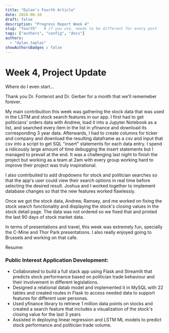 ```yaml
---
title: "Dylan's Fourth Article"
date: 2024-06-10
draft: false
description: "Progress Report Week 4"
slug: "fourth"   # if you use, needs to be different for every post
tags: ["authors", "config", "docs"]
authors:
  - "dylan_toplas"
showAuthorsBadges : false
---
```


# Week 4, Project Update

Where do I even start... 

Thank you Dr. Fontenot and Dr. Gerber for a month that we'll rememeber forever. 

My main contribuition this week was gathering the stock data that was used in the LSTM and stock search features in our app. I first had to get politicians' orders data with Andrew, load it into a Jupyter Notebook as a list, and searched every item in the list in yfinance and download its corresponding 3 year data. Afterwards, I had to create columns for ticker and company and download the resulting dataframe as a csv and input that csv into a script to get SQL "insert" statements for each data entry. I spend a ridicously large amount of time debugging the insert statements but I managed to prevail at the end. It was a challenging last night to finish the project but working as a team at 2am with every group working hard to improve their project was truly inspirational. 

I also contribuited to add dropdowns for stock and politician searches so that the app's user could view their search options in real time before selecting the desired result. Joshua and I worked together to implement database changes so that the new features worked flawlessly. 

Once we got the stock data, Andrew, Ramsey, and me worked on fixing the stock search functionality and displaying the stock's closing values in the stock detail page. The data was not ordered so we fixed that and printed the last 90 days of stock market data. 

In terms of presentations and travel, this week was extremely fun, specially the C-Mine and Thor Park presentations. I also really enjoyed going to Brussels and working on that cafe. 

Resume:

### Public Interest Application Development:
- Collaborated to build a full stack app using Flask and Streamlit that predicts stock performance based on politician trade behaviour and their involvement in different legislations.
- Designed a relational datab model and implemented it in MySQL with 22 tables and created routes in Flask to access needed data to support features for different user personas.
- Used yfinance library to retrieve 1 million data points on stocks and created a search feature that includes a visualization of the stock's closing value for the last 3 years
- Assisted in deploying linear regression and LSTM ML models to predict stock performance and politician trade volume.